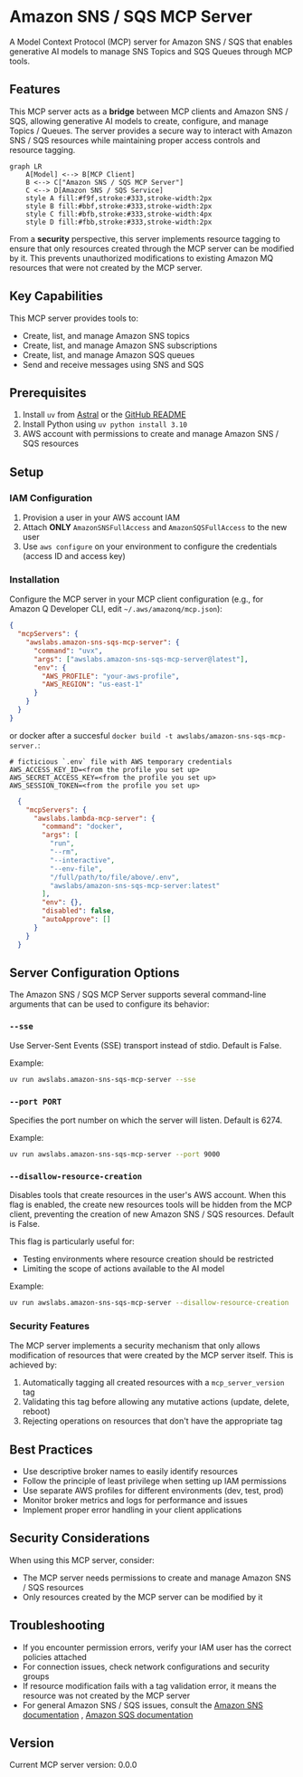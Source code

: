 # Amazon SNS / SQS MCP Server

A Model Context Protocol (MCP) server for Amazon SNS / SQS that enables generative AI models to manage SNS Topics and SQS Queues through MCP tools.

## Features

This MCP server acts as a **bridge** between MCP clients and Amazon SNS / SQS, allowing generative AI models to create, configure, and manage Topics / Queues. The server provides a secure way to interact with Amazon SNS / SQS resources while maintaining proper access controls and resource tagging.

```mermaid
graph LR
    A[Model] <--> B[MCP Client]
    B <--> C["Amazon SNS / SQS MCP Server"]
    C <--> D[Amazon SNS / SQS Service]
    style A fill:#f9f,stroke:#333,stroke-width:2px
    style B fill:#bbf,stroke:#333,stroke-width:2px
    style C fill:#bfb,stroke:#333,stroke-width:4px
    style D fill:#fbb,stroke:#333,stroke-width:2px
```

From a **security** perspective, this server implements resource tagging to ensure that only resources created through the MCP server can be modified by it. This prevents unauthorized modifications to existing Amazon MQ resources that were not created by the MCP server.

## Key Capabilities

This MCP server provides tools to:
- Create, list, and manage Amazon SNS topics
- Create, list, and manage Amazon SNS subscriptions
- Create, list, and manage Amazon SQS queues
- Send and receive messages using SNS and SQS

## Prerequisites

1. Install `uv` from [Astral](https://docs.astral.sh/uv/getting-started/installation/) or the [GitHub README](https://github.com/astral-sh/uv#installation)
2. Install Python using `uv python install 3.10`
3. AWS account with permissions to create and manage Amazon SNS / SQS resources

## Setup

### IAM Configuration

1. Provision a user in your AWS account IAM
2. Attach **ONLY** `AmazonSNSFullAccess` and `AmazonSQSFullAccess` to the new user
3. Use `aws configure` on your environment to configure the credentials (access ID and access key)

### Installation

Configure the MCP server in your MCP client configuration (e.g., for Amazon Q Developer CLI, edit `~/.aws/amazonq/mcp.json`):

```json
{
  "mcpServers": {
    "awslabs.amazon-sns-sqs-mcp-server": {
      "command": "uvx",
      "args": ["awslabs.amazon-sns-sqs-mcp-server@latest"],
      "env": {
        "AWS_PROFILE": "your-aws-profile",
        "AWS_REGION": "us-east-1"
      }
    }
  }
}
```

or docker after a succesful `docker build -t awslabs/amazon-sns-sqs-mcp-server.`:

```file
# ficticious `.env` file with AWS temporary credentials
AWS_ACCESS_KEY_ID=<from the profile you set up>
AWS_SECRET_ACCESS_KEY=<from the profile you set up>
AWS_SESSION_TOKEN=<from the profile you set up>
```

```json
  {
    "mcpServers": {
      "awslabs.lambda-mcp-server": {
        "command": "docker",
        "args": [
          "run",
          "--rm",
          "--interactive",
          "--env-file",
          "/full/path/to/file/above/.env",
          "awslabs/amazon-sns-sqs-mcp-server:latest"
        ],
        "env": {},
        "disabled": false,
        "autoApprove": []
      }
    }
  }
```
## Server Configuration Options

The Amazon SNS / SQS MCP Server supports several command-line arguments that can be used to configure its behavior:

### `--sse`

Use Server-Sent Events (SSE) transport instead of stdio. Default is False.

Example:
```bash
uv run awslabs.amazon-sns-sqs-mcp-server --sse
```

### `--port PORT`

Specifies the port number on which the server will listen. Default is 6274.

Example:
```bash
uv run awslabs.amazon-sns-sqs-mcp-server --port 9000
```

### `--disallow-resource-creation`

Disables tools that create resources in the user's AWS account. When this flag is enabled, the create new resources tools will be hidden from the MCP client, preventing the creation of new Amazon SNS / SQS resources. Default is False.

This flag is particularly useful for:
- Testing environments where resource creation should be restricted
- Limiting the scope of actions available to the AI model

Example:
```bash
uv run awslabs.amazon-sns-sqs-mcp-server --disallow-resource-creation
```

### Security Features

The MCP server implements a security mechanism that only allows modification of resources that were created by the MCP server itself. This is achieved by:

1. Automatically tagging all created resources with a `mcp_server_version` tag
2. Validating this tag before allowing any mutative actions (update, delete, reboot)
3. Rejecting operations on resources that don't have the appropriate tag

## Best Practices

- Use descriptive broker names to easily identify resources
- Follow the principle of least privilege when setting up IAM permissions
- Use separate AWS profiles for different environments (dev, test, prod)
- Monitor broker metrics and logs for performance and issues
- Implement proper error handling in your client applications

## Security Considerations

When using this MCP server, consider:

- The MCP server needs permissions to create and manage Amazon SNS / SQS resources
- Only resources created by the MCP server can be modified by it

## Troubleshooting

- If you encounter permission errors, verify your IAM user has the correct policies attached
- For connection issues, check network configurations and security groups
- If resource modification fails with a tag validation error, it means the resource was not created by the MCP server
- For general Amazon SNS / SQS issues, consult the [Amazon SNS documentation](https://docs.aws.amazon.com/sns/) , [Amazon SQS documentation](https://docs.aws.amazon.com/sqs/)

## Version

Current MCP server version: 0.0.0
